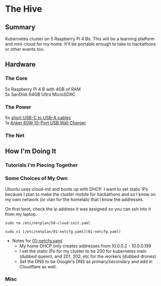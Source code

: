 # The Hive

## Summary

Kubernetes cluster on 5 Raspberry Pi 4 Bs. This will be a learning platform and mini-cloud for my home.  It'll be portable enough to take to hackathons or other events too.

## Hardware

### The Core
5x Raspberry Pi 4 B with 4GB of RAM  
5x SanDisk 64GB Ultra MicroSDXC

### The Power
5x [short USB-C to USB-A cables](https://www.amazon.com/gp/product/B07NL8CMKR/)  
1x [Anker 60W 10-Port USB Wall Charger](https://www.amazon.com/gp/product/B00YRYS4T4/)

### The Net

## How I'm Doing It

### Tutorials I'm Piecing Together

### Some Choices of My Own
Ubuntu uses cloud-init and boots up with DHCP. I want to set static IPs because I plan to make the cluster mobile for hackathons and so I know on my own network (or vlan for the homelab) that I know the addresses.

On first boot, check the ip address it was assigned so you can ssh into it from my laptop.

`sudo rm /etc/netplan/50-cloud-init.yaml`  

`sudo vi [/etc/netplan/01-netcfg.yaml](01-netcfg.yaml)`  

*  Notes for [01-netcfg.yaml](01-netcfg.yaml)
    *  My home DHCP only creates addresses from 10.0.0.2 - 10.0.0.199
    *  I set the static IPs for my cluster to be 200 for kubernetes main (dubbed queen), and 201, 202, etc for the workers (dubbed drones)
    *  Set the DNS to be Google's DNS as primary/secondary and add in Cloudflare as well.



### Misc